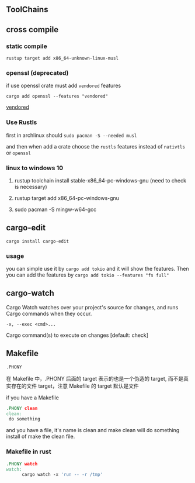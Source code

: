 ## ToolChains

## cross compile

### static compile

`rustup target add x86_64-unknown-linux-musl`

### openssl (deprecated)

if use openssl crate must add `vendored` features

`cargo add openssl --features "vendored"`

[vendored](https://docs.rs/openssl/latest/openssl/#vendored)

### Use Rustls

first in archlinux should `sudo pacman -S --needed musl`

and then when add a crate choose the `rustls` features instead of `nativtls` or `openssl`

### linux to windows 10

1. rustup toolchain install stable-x86_64-pc-windows-gnu (need to check is necessary)

2. rustup target add x86_64-pc-windows-gnu

3. sudo pacman -S mingw-w64-gcc

## cargo-edit

`cargo install cargo-edit`

### usage

you can simple use it by `cargo add tokio` and it will show the features.
Then you can add the features by `cargo add tokio --features "fs full"`

## cargo-watch

Cargo Watch watches over your project's source for changes, and runs Cargo commands when they occur.

`-x, --exec <cmd>...`

Cargo command(s) to execute on changes [default: check]

## Makefile

`.PHONY`

在 Makefile 中，.PHONY 后面的 target 表示的也是一个伪造的 target, 而不是真实存在的文件 target，注意 Makefile 的 target 默认是文件

if you have a Makefile

```Makefile
.PHONY clean
clean:
 do something
```

and you have a file, it's name is clean and make clean will do something install of make the clean file.

### Makefile in rust

```Makefile
.PHONY watch
watch:
      cargo watch -x 'run -- -r /tmp'
```
